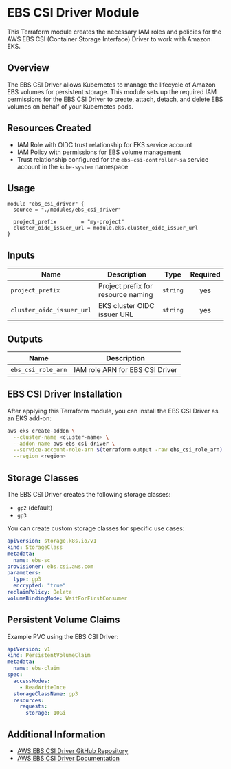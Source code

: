 # EBS CSI Driver Module

This Terraform module creates the necessary IAM roles and policies for the AWS EBS CSI (Container Storage Interface) Driver to work with Amazon EKS.

## Overview

The EBS CSI Driver allows Kubernetes to manage the lifecycle of Amazon EBS volumes for persistent storage. This module sets up the required IAM permissions for the EBS CSI Driver to create, attach, detach, and delete EBS volumes on behalf of your Kubernetes pods.

## Resources Created

- IAM Role with OIDC trust relationship for EKS service account
- IAM Policy with permissions for EBS volume management
- Trust relationship configured for the `ebs-csi-controller-sa` service account in the `kube-system` namespace

## Usage

```hcl
module "ebs_csi_driver" {
  source = "./modules/ebs_csi_driver"
  
  project_prefix        = "my-project"
  cluster_oidc_issuer_url = module.eks.cluster_oidc_issuer_url
}
```

## Inputs

| Name | Description | Type | Required |
|------|-------------|------|:--------:|
| `project_prefix` | Project prefix for resource naming | `string` | yes |
| `cluster_oidc_issuer_url` | EKS cluster OIDC issuer URL | `string` | yes |

## Outputs

| Name | Description |
|------|-------------|
| `ebs_csi_role_arn` | IAM role ARN for EBS CSI Driver |

## EBS CSI Driver Installation

After applying this Terraform module, you can install the EBS CSI Driver as an EKS add-on:

```bash
aws eks create-addon \
  --cluster-name <cluster-name> \
  --addon-name aws-ebs-csi-driver \
  --service-account-role-arn $(terraform output -raw ebs_csi_role_arn) \
  --region <region>
```

## Storage Classes

The EBS CSI Driver creates the following storage classes:
- `gp2` (default)
- `gp3`

You can create custom storage classes for specific use cases:

```yaml
apiVersion: storage.k8s.io/v1
kind: StorageClass
metadata:
  name: ebs-sc
provisioner: ebs.csi.aws.com
parameters:
  type: gp3
  encrypted: "true"
reclaimPolicy: Delete
volumeBindingMode: WaitForFirstConsumer
```

## Persistent Volume Claims

Example PVC using the EBS CSI Driver:

```yaml
apiVersion: v1
kind: PersistentVolumeClaim
metadata:
  name: ebs-claim
spec:
  accessModes:
    - ReadWriteOnce
  storageClassName: gp3
  resources:
    requests:
      storage: 10Gi
```

## Additional Information

- [AWS EBS CSI Driver GitHub Repository](https://github.com/kubernetes-sigs/aws-ebs-csi-driver)
- [AWS EBS CSI Driver Documentation](https://docs.aws.amazon.com/eks/latest/userguide/ebs-csi.html)